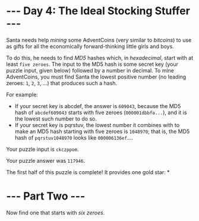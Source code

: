 # --- Day 4: The Ideal Stocking Stuffer ---

Santa needs help *mining* some AdventCoins (very similar to *bitcoins*) to use as gifts for all the economically forward-thinking little girls and boys.

To do this, he needs to find *MD5* hashes which, in *hexadecimal*, start with at least `five zeroes`. The input to the MD5 hash is some secret key (your puzzle input, given below) followed by a number in decimal. To mine AdventCoins, you must find Santa the lowest positive number (no leading zeroes: `1`, `2`, `3`, ...) that produces such a hash.

For example:

- If your secret key is abcdef, the answer is `609043`, because the MD5 hash of `abcdef609043` starts with five zeroes (`000001dbbfa...`), and it is the lowest such number to do so.
- If your secret key is pqrstuv, the lowest number it combines with to make an MD5 hash starting with five zeroes is `1048970`; that is, the MD5 hash of `pqrstuv1048970` looks like `000006136ef`....


Your puzzle input is `ckczppom`.

Your puzzle answer was `117946`.

The first half of this puzzle is complete! It provides one gold star: *

# --- Part Two ---
Now find one that starts with *six zeroes*.